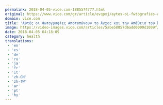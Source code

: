 ```yaml
---
permalink: 2018-04-05-vice.com-1885574777.html
original: https://www.vice.com/gr/article/evqpxj/aytes-oi-fwtografies-apotypwnoyn-to-agxos-kai-thn-apa8eia-toy-erwta-sthn-epoxh-toy-instagram
domain: vice.com
title: 'Αυτές οι Φωτογραφίες Αποτυπώνουν το Άγχος και την Απάθεια του Έρωτα, στην Εποχή του Instagram'
image: https://video-images.vice.com/articles/5abe58057d6add0009d1009f/lede/1522433449228-pizzza-bed.jpeg?crop=0.8888888888888888xw:1xh;center,center&resize=1200:*
date: 2018-04-05 04:18:09
category: health
translations: 
 - 'en'
 - 'es'
 - 'de'
 - 'ru'
 - 'ja'
 - 'fr'
 - 'it'
 - 'zh-CN'
 - 'zh-TW'
 - 'ar'
 - 'pt'
 - 'hy'
---
```


